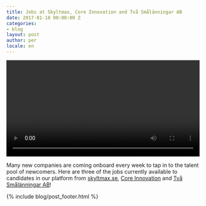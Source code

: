 ```yaml
---
title: Jobs at Skyltmax, Core Innovation and Två Smålänningar AB
date: 2017-01-18 00:00:00 Z
categories:
- blog
layout: post
author: per
locale: en
---
```


<video width="100%" controls src="/assets/blog/jan17-job-ads.mp4"></video>

Many new companies are coming onboard every week to tap in to the talent pool of newcomers. Here are three of the jobs currently available to candidates in our platform from [skyltmax.se](http://skyltmax.se/), [Core Innovation](http://coreinnovation.se/) and [Två Smålänningar AB](tvasmalanningar.se)!

{% include blog/post_footer.html %}
